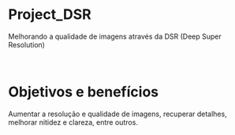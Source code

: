 # Project_DSR

Melhorando a qualidade de imagens através da DSR (Deep Super Resolution)

<br>

# Objetivos e benefícios

Aumentar a resolução e qualidade de imagens, recuperar detalhes, melhorar nitidez e clareza, entre outros.